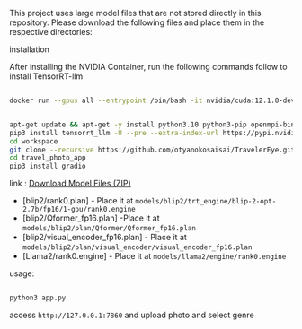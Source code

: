This project uses large model files that are not stored directly in this repository. Please download the following files and place them in the respective directories:

installation

After installing the NVIDIA Container, run the following commands follow to install TensorRT-llm

```bash

docker run --gpus all --entrypoint /bin/bash -it nvidia/cuda:12.1.0-devel-ubuntu22.04

```

```bash

apt-get update && apt-get -y install python3.10 python3-pip openmpi-bin libopenmpi-dev git
pip3 install tensorrt_llm -U --pre --extra-index-url https://pypi.nvidia.com
cd workspace
git clone --recursive https://github.com/otyanokosaisai/TravelerEye.git
cd travel_photo_app
pip3 install gradio

```

link : [Download Model Files (ZIP)](https://drive.google.com/file/d/1UIgEps1LL7jehNJezSvaqGDhclOHqjG-/view?usp=sharing)
- [blip2/rank0.plan] - Place it at `models/blip2/trt_engine/blip-2-opt-2.7b/fp16/1-gpu/rank0.engine`
- [blip2/Qformer_fp16.plan] -Place it at `models/blip2/plan/Qformer/Qformer_fp16.plan`
- [blip2/visual_encoder_fp16.plan] - Place it at `models/blip2/plan/visual_encoder/visual_encoder_fp16.plan`
- [Llama2/rank0.engine] - Place it at `models/llama2/engine/rank0.engine`



usage:
```bash

python3 app.py

```
access `http://127.0.0.1:7860` and upload photo and select genre
